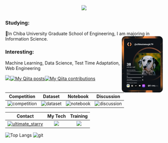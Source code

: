 <h1 align="center">
  <a href="https://git.io/typing-svg">
    <img src="https://readme-typing-svg.herokuapp.com/?lines=Hello,+There!+👋;I'm+ultimatemagic79..!;Thank+you+for+visiting+me!&center=true&size=29">
  </a>
</h1>

<h3 align="left">Studying:</h3>
<p align="left">🏫In Chiba University Graduate School of Engineering, I am majoring in Information Science.
  <a href="https://app.daily.dev/ultimatemagic79"><img src="https://github.com/ultimatemagic79/ultimatemagic79/blob/main/devcard.svg" width="26%" alt="Kaito Sugiyama's Dev Card" align="right"/></a></p>
<h3 align="left">Interesting:</h3>
<p align="left">Machine Learning, Data Science, Test Time Adaptation, Web Engineering</p>

![](https://komarev.com/ghpvc/?username=ultimatemagic79)[![My Qiita posts](https://qiita-badge.apiapi.app/s/kaitolab/posts.svg)](http://qiita.com/kaitolab)[![My Qiita contributions](https://qiita-badge.apiapi.app/s/kaitolab/contributions.svg)](http://qiita.com/kaitolab)

| Competition | Dataset | Notebook | Discussion |
| :---: | :---: | :---: | :---: |
| ![competition](https://www.kaggle.com/static/images/tiers/contributor.svg) | ![dataset](https://www.kaggle.com/static/images/tiers/contributor.svg) | ![notebook](https://www.kaggle.com/static/images/tiers/contributor.svg) | ![discussion](https://www.kaggle.com/static/images/tiers/contributor.svg) |


| Contact | My Tech | Training |
| :---: | :---: | :---: |
| <a href="https://twitter.com/ultimate_starry" target="blank"><img align="center" src="https://raw.githubusercontent.com/rahuldkjain/github-profile-readme-generator/master/src/images/icons/Social/twitter.svg" alt="ultimate_starry" height="30" width="40" /></a> | <a href="https://skillicons.dev"><img src="https://skillicons.dev/icons?i=py,pytorch,c,bots,django,java,gcp,github,linux,postgres" /></a> | <a href="https://skillicons.dev"><img src="https://skillicons.dev/icons?i=go,docker,aws,react,ts" /></a> |


<p align="left"> 
  <img alt="Top Langs" width="40%" src="https://github-profile-summary-cards.vercel.app/api/cards/repos-per-language/?username=ultimatemagic79&exclude=css,HTML&theme=tokyonight" />
  <img alt="git" width="40%" src="https://github-profile-summary-cards.vercel.app/api/cards/most-commit-language?username=ultimatemagic79&theme=tokyonight&exclude=CSS,dockerfile" />
</p>

